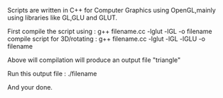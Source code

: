 Scripts are written in C++ for Computer Graphics using OpenGL,mainly using libraries like GL,GLU and GLUT.

First compile the script using      : g++ filename.cc -lglut -lGL -o filename
compile script for 3D/rotating      : g++ filename.cc -lglut -lGL -lGLU -o filename    

Above will compilation will produce an output file "triangle"

Run this output file : ./filename

And your done.
